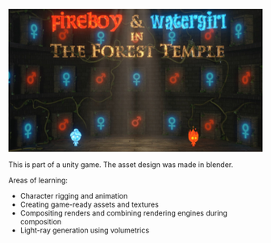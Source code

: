 ![Project Logo](r1.jpeg)

This is part of a unity game. The asset design was made in blender.

Areas of learning:
  - Character rigging and animation
  - Creating game-ready assets and textures
  - Compositing renders and combining rendering engines during composition
  - Light-ray generation using volumetrics
